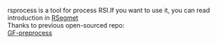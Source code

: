 rsprocess is a tool for process RSI.If you want to use it, you can read introduction in [RSegmet](https://github.com/mrwuyf/RSegment)\
Thanks to previous open-sourced repo:\
[GF-preprocess](https://github.com/WangZhenqing-RS/GF_preprocess)
